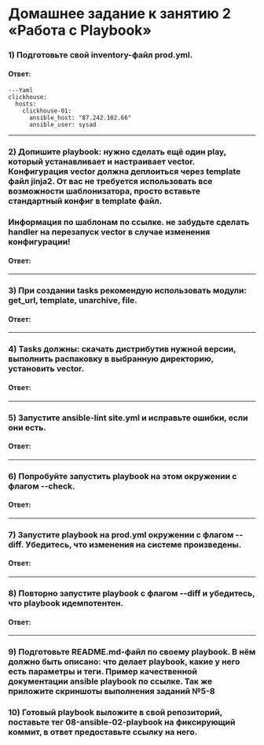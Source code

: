 # Домашнее задание к занятию 2 «Работа с Playbook»

### 1) Подготовьте свой inventory-файл prod.yml.

#### Ответ: 
``` 
---Yaml
clickhouse:
  hosts:
    clickhouse-01:
      ansible_host: "87.242.102.66"
      ansible_user: sysad

```
---

### 2) Допишите playbook: нужно сделать ещё один play, который устанавливает и настраивает vector. Конфигурация vector должна деплоиться через template файл jinja2. От вас не требуется использовать все возможности шаблонизатора, просто вставьте стандартный конфиг в template файл. 
### Информация по шаблонам по ссылке. не забудьте сделать handler на перезапуск vector в случае изменения конфигурации!

#### Ответ:
---

### 3) При создании tasks рекомендую использовать модули: get_url, template, unarchive, file.

#### Ответ:
---

### 4) Tasks должны: скачать дистрибутив нужной версии, выполнить распаковку в выбранную директорию, установить vector.

#### Ответ:
---

### 5) Запустите ansible-lint site.yml и исправьте ошибки, если они есть.

#### Ответ:
---

### 6) Попробуйте запустить playbook на этом окружении с флагом --check.

#### Ответ:
---

### 7) Запустите playbook на prod.yml окружении с флагом --diff. Убедитесь, что изменения на системе произведены.

#### Ответ:
---

### 8) Повторно запустите playbook с флагом --diff и убедитесь, что playbook идемпотентен.

#### Ответ:
---

### 9) Подготовьте README.md-файл по своему playbook. В нём должно быть описано: что делает playbook, какие у него есть параметры и теги. Пример качественной документации ansible playbook по ссылке. Так же приложите скриншоты выполнения заданий №5-8
### 10) Готовый playbook выложите в свой репозиторий, поставьте тег 08-ansible-02-playbook на фиксирующий коммит, в ответ предоставьте ссылку на него.

